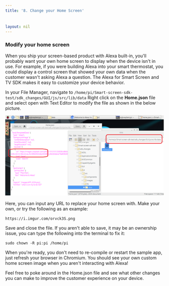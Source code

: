 ```yaml
---
title: '8. Change your Home Screen'


layout: nil
---
```


### Modify your home screen

When you ship your screen-based product with Alexa built-in, you'll probably want your own home screen to display when the device isn't in use.  For example, if you were building Alexa into your smart thermostat, you could display a control screen that showed your own data when the customer wasn't asking Alexa a question.  The Alexa for Smart Screen and TV SDK makes it easy to customize your device behavior.

In your File Manager, navigate to `/home/pi/Smart-screen-sdk-test/sdk_changes/GUI/js/src/lib/data`  Right click on the **Home.json** file and select open with Text Editor to modify the file as shown in the below picture. 

![config](../assets/homejson.png)

Here, you can input any URL to replace your home screen with.  Make your own, or try the following as an example:

```
https://i.imgur.com/orvck3S.png
```

Save and close the file.  If you aren't able to save, it may be an ownership issue, you can type the following into the terminal to fix it:
```
sudo chown -R pi:pi /home/pi
```

When you're ready, you don't need to re-compile or restart the sample app, just refresh your browser in Chromium.  You should see your own custom home screen image when you aren't interacting with Alexa!

Feel free to poke around in the Home.json file and see what other changes you can make to improve the customer experience on your device.
